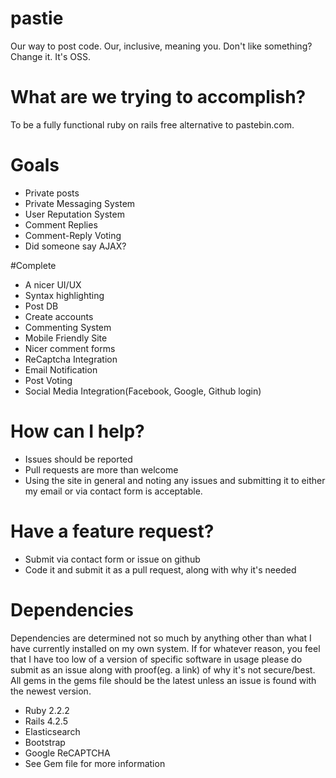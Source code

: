 # pastie
Our way to post code. Our, inclusive, meaning you. Don't like something? Change it. It's OSS.

# What are we trying to accomplish?
To be a fully functional ruby on rails free alternative to pastebin.com.

# Goals
* Private posts
* Private Messaging System
* User Reputation System
* Comment Replies
* Comment-Reply Voting
* Did someone say AJAX?

#Complete
* A nicer UI/UX
* Syntax highlighting
* Post DB
* Create accounts
* Commenting System
* Mobile Friendly Site
* Nicer comment forms
* ReCaptcha Integration
* Email Notification
* Post Voting
* Social Media Integration(Facebook, Google, Github login)

# How can I help?
* Issues should be reported
* Pull requests are more than welcome
* Using the site in general and noting any issues and submitting it to either my email or via contact form is acceptable.

# Have a feature request?
* Submit via contact form or issue on github
* Code it and submit it as a pull request, along with why it's needed

# Dependencies
Dependencies are determined not so much by anything other than what I have currently installed on my own system.
If for whatever reason, you feel that I have too low of a version of specific software in usage please do submit as an issue along with proof(eg. a link) of why it's not secure/best.
All gems in the gems file should be the latest unless an issue is found with the newest version.
* Ruby 2.2.2
* Rails 4.2.5
* Elasticsearch
* Bootstrap
* Google ReCAPTCHA
* See Gem file for more information
